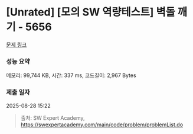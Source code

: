 # [Unrated] [모의 SW 역량테스트] 벽돌 깨기 - 5656 

[문제 링크](https://swexpertacademy.com/main/code/problem/problemDetail.do?contestProbId=AWXRQm6qfL0DFAUo) 

### 성능 요약

메모리: 99,744 KB, 시간: 337 ms, 코드길이: 2,967 Bytes

### 제출 일자

2025-08-28 15:22



> 출처: SW Expert Academy, https://swexpertacademy.com/main/code/problem/problemList.do